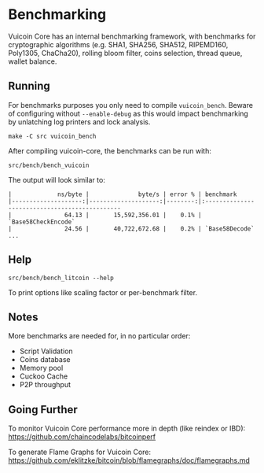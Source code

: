 Benchmarking
============

Vuicoin Core has an internal benchmarking framework, with benchmarks
for cryptographic algorithms (e.g. SHA1, SHA256, SHA512, RIPEMD160, Poly1305, ChaCha20), rolling bloom filter, coins selection,
thread queue, wallet balance.

Running
---------------------

For benchmarks purposes you only need to compile `vuicoin_bench`. Beware of configuring without `--enable-debug` as this would impact
benchmarking by unlatching log printers and lock analysis.

    make -C src vuicoin_bench

After compiling vuicoin-core, the benchmarks can be run with:

    src/bench/bench_vuicoin

The output will look similar to:
```
|             ns/byte |              byte/s | error % | benchmark
|--------------------:|--------------------:|--------:|:----------------------------------------------
|               64.13 |       15,592,356.01 |    0.1% | `Base58CheckEncode`
|               24.56 |       40,722,672.68 |    0.2% | `Base58Decode`
...
```

Help
---------------------

    src/bench/bench_litcoin --help

To print options like scaling factor or per-benchmark filter.

Notes
---------------------
More benchmarks are needed for, in no particular order:
- Script Validation
- Coins database
- Memory pool
- Cuckoo Cache
- P2P throughput

Going Further
--------------------

To monitor Vuicoin Core performance more in depth (like reindex or IBD): https://github.com/chaincodelabs/bitcoinperf

To generate Flame Graphs for Vuicoin Core: https://github.com/eklitzke/bitcoin/blob/flamegraphs/doc/flamegraphs.md
